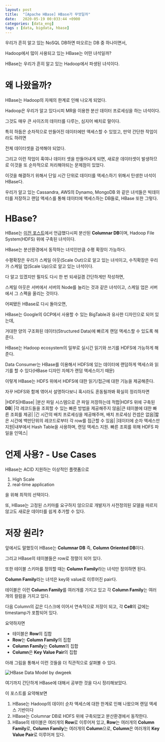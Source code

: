 ```yaml
---
layout: post
title:  "[Apache HBase] HBase가 무엇일까"
date:   2020-05-19 00:033:44 +0900
categories: [data_eng]
tags : [data, bigdata, hbase]
---
```


우리가 흔히 알고 있는 NoSQL DB하면 떠오르는 DB 중 하나이면서,

Hadoop에서 많이 사용되고 있는 HBase는 어떤 녀석일까?

<!--more-->

HBase는 우리가 흔히 알고 있는 Hadoop에서 파생된 녀석이다.

# 왜 나왔을까?

HBase는 Hadoop의 자체의 한계로 인해 나오게 되었다.

Hadoop은 우리가 알고 있다시피 MR을 이용한 분산 데이터 프로세싱을 하는 녀석이다.

그것도 매우 큰 사이즈의 데이터를 다루는, 심지어 배치로 말이다.

특히 하둡은 순차적으로 만들어진 데이터에만 액세스할 수 있었고, 만약 간단한 작업이라도 하려면

전체 데이터셋을 검색해야 되었다.

그리고 이런 작업이 혹여나 데이터 셋을 만들어내게 되면, 새로운 데이터셋이 발생하므로 이것을 또 순차적으로 처리해야되는 문제점이 있었다.

이것을 해결하기 위해서 단일 시간 단위로 데이터를 액세스하기 위해서 탄생한 녀석이 HBase다.

우리가 알고 있는 Cassandra, AWS의 Dynamo, MongoDB 와 같은 녀석들은 빅데이터를 저장하고 랜덤 액세스를 통해 데이터에 액세스하는 DB들로, HBase 또한 그렇다.

# HBase?
HBase는 [이전 포스트](/data_eng/bigdata-basic-4/)에서 언급했다시피 분산된 **Columnar DB**이며, Hadoop File System(HDFS) 위에 구축된 녀석이다.

HBase는 분산환경에서 동작하는 녀석인만큼 수평 확장이 가능하다.

수평확장은 우리가 스케일 아웃(Scale Out)으로 알고 있는 녀석이고, 수직확장은 우리가 스케일 업(Scale Up)으로 알고 있는 녀석이다.

다 알고 있겠지만 필자도 다시 한 번 되새길겸 간단하게만 작성하면,

스케일 아웃은 서버에서 서버의 Node를 늘리는 것과 같은 녀석이고, 스케일 업은 서버에서 그 스펙을 올리는 것이다.

어찌됐든 HBase로 다시 돌아오면,

HBase는 Google의 GCP에서 사용할 수 있는 BigTable과 유사한 디자인으로 되어 있는데,

거대한 양의 구조화된 데이터(Structured Data)에 빠르게 랜덤 액세스할 수 있도록 해준다.

HBase는 Hadoop ecosystem의 일부로 실시간 읽기와 쓰기를 HDFS에 가능하게 해준다.

Data Consumer는 HBase를 이용해서 HDFS에 있는 데이터에 랜덤하게 액세스와 읽기를 할 수 있다(HBase 디자인 자체가 랜덤 액세스이기 때문)

이렇게 HBase는 HDFS 위에서 HDFS에 대한 읽기/접근에 대한 기능을 제공해준다.

자꾸 HDFS와 함께 엮어서 설명하다보니 혹시라도 혼동될까봐 확실히 정리하자면

|HDFS|HBase|
|분산 파일 시스템으로 큰 파일 저장하는데 적합|HDFS 위에 구축된 **DB**|
|각 레코드들을 조회할 수 있는 빠른 방법을 제공해주지 않음|큰 테이블에 대한 빠른 조회를 제공|
|긴 시간의 배치 프로세싱을 제공해주며, 배치 프로세싱 컨셉은 없음|짧은 시간에 백만단위의 레코드로부터 각 row를 접근할 수 있음|
|데이터에 순차 액세스만 지원|내부에서 Hash Table을 사용하며, 랜덤 액세스 지원. 빠른 조회를 위해 HDFS 파일을 인덱스|

# 언제 사용? - Use Cases
HBase는 ACID 지원하는 이상적인 플랫폼으로

1. High Scale
1. real-time application

을 위해 최적의 선택이다.

또, HBase는 고정된 스키마를 요구하지 않으므로 개발자가 사전정의된 모델을 따르지 않고도 새로운 데이터를 쉽게 추가할 수 있다.

# 저장 원리?
앞에서도 말했듯이 HBase는 **Columnar DB** 즉, **Column Oriented DB**이다.

그리고 HBase의 테이블들은 row로 정렬이 되어 있다.

또한 테이블 스키마를 정의할 때는 **Column Family**라는 녀석만 정의하면 된다.

**Column Family**라는 녀석은 key와 value로 이루어진 pair다.

테이블은 이런 **Column Family**를 여러개를 가지고 있고 각 **Column Family**는 여러개의 컬럼을 가지고 있다.

다음 Column의 값은 디스크에 이어서 연속적으로 저장이 되고, 각 **Cell**의 값에는 timestamp가 포함되어 있다.

요약하자면

- 테이블은 **Row**의 집합
- **Row**는 **Column Family**의 집합
- **Column Family**는 **Column**의 집합
- **Column**은 **Key Value Pair**의 집합

아래 그림을 통해서 이런 것들을 더 직관적으로 살펴볼 수 있다.

![HBase Data Model by dwgeek](https://dwgeek.com/wp-content/uploads/2017/09/Apache-HBase-Data-Model-Explanation.jpg)


여기까지 간단하게 HBase에 대해서 공부한 것을 다시 정리해보았다.

이 포스트를 요약해보면

1. HBase는 Hadoop의 데이터 순차 액세스에 대한 한계로 인해 나왔으며 랜덤 액세스 기반이다
1. HBase는 Columnar DB로 HDFS 위에 구축되었고 분산환경에서 동작한다.
1. HBase의 테이블은 여러개의 **Row**로 이루어져 있고, **Row**는 여러개의 **Column Family**로, **Column Family**는 여러개의 **Column**으로, **Column**은 여러개의 **Key Value Pair**로 이루어져 있다.

